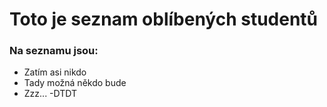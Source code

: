 # Toto je seznam oblíbených studentů

### Na seznamu jsou:

- Zatím asi nikdo
- Tady možná někdo bude
- Zzz...
-DTDT

